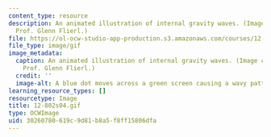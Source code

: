 ```yaml
---
content_type: resource
description: An animated illustration of internal gravity waves. (Image courtesy of
  Prof. Glenn Flierl.)
file: https://ol-ocw-studio-app-production.s3.amazonaws.com/courses/12-802-wave-motions-in-the-ocean-and-atmosphere-spring-2004/30260780619c9d81b8a5f8ff15806dfa_12-802s04.gif
file_type: image/gif
image_metadata:
  caption: An animated illustration of internal gravity waves. (Image courtesy of
    Prof. Glenn Flierl.)
  credit: ''
  image-alt: A blue dot moves across a green screen causing a wavy pattern.
learning_resource_types: []
resourcetype: Image
title: 12-802s04.gif
type: OCWImage
uid: 30260780-619c-9d81-b8a5-f8ff15806dfa
---
```

